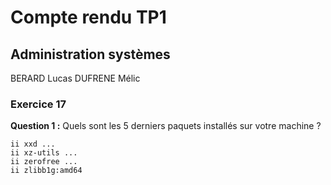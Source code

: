 # Compte rendu TP1
## Administration systèmes
BERARD Lucas
DUFRENE Mélic


### Exercice 17

**Question 1 :** Quels sont les 5 derniers paquets installés sur votre machine ?
```ii xkb-data ...
ii xxd ...
ii xz-utils ...
ii zerofree ...
ii zlibb1g:amd64
```
